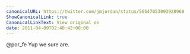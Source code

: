 ```yaml
---
canonicalURL: https://twitter.com/jmjordan/status/56547053093928960
ShowCanonicalLink: true
CanonicalLinkText: View original on
date: 2011-04-09T02:40:42+00:00
---
```

@por_fe Yup we sure are.
